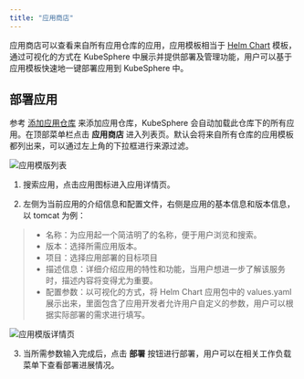 ```yaml
---
title: "应用商店"
---
```


应用商店可以查看来自所有应用仓库的应用，应用模板相当于 [Helm Chart](https://docs.helm.sh/developing_charts/) 模板，通过可视化的方式在 KubeSphere 中展示并提供部署及管理功能，用户可以基于应用模板快速地一键部署应用到 KubeSphere 中。

## 部署应用

参考 [添加应用仓库](../ae-repo) 来添加应用仓库，KubeSphere 会自动加载此仓库下的所有应用。在顶部菜单栏点击 **应用商店** 进入列表页。默认会将来自所有仓库的应用模板都列出来，可以通过左上角的下拉框进行来源过滤。

![应用模版列表](/ae-store-list.png)

1. 搜索应用，点击应用图标进入应用详情页。

2. 左侧为当前应用的介绍信息和配置文件，右侧是应用的基本信息和版本信息，以 tomcat 为例：

> - 名称：为应用起一个简洁明了的名称，便于用户浏览和搜索。
> - 版本：选择所需应用版本。
> - 项目：选择应用部署的目标项目
> - 描述信息：详细介绍应用的特性和功能，当用户想进一步了解该服务时，描述内容将变得尤为重要。
> - 配置参数：以可视化的方式，将 Helm Chart 应用包中的 values.yaml 展示出来，里面包含了应用开发者允许用户自定义的参数，用户可以根据实际部署的需求进行填写。

![应用模版详情页](/ae-app-details.png)


3. 当所需参数输入完成后，点击 **部署** 按钮进行部署，用户可以在相关工作负载菜单下查看部署进展情况。